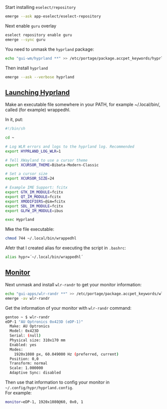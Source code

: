 Start installing `eselect/repository`
```bash
emerge --ask app-eselect/eselect-repository
```
  
Next enable `guru` overlay
```bash
eselect repository enable guru
emerge --sync guru
```
You need to unmask the `hyprland` package:
```bash
echo "gui-wm/hyprland **" >> /etc/portage/package.accpet_keywords/hyprland
```
Then install `hyprland`
```bash
emerge --ask --verbose hyprland
```
  
  
## [Launching Hyprland](https://wiki.hyprland.org/0.22.0beta/Getting-Started/Master-Tutorial/)
Make an executable file somewhere in your PATH, for example ~/.local/bin/, called (for example) wrappedhl.  

In it, put:
```bash
#!/bin/sh

cd ~

# Log WLR errors and logs to the hyprland log. Recommended
export HYPRLAND_LOG_WLR=1

# Tell XWayland to use a cursor theme
export XCURSOR_THEME=Bibata-Modern-Classic

# Set a cursor size
export XCURSOR_SIZE=24

# Example IME Support: fcitx
export GTK_IM_MODULE=fcitx
export QT_IM_MODULE=fcitx
export XMODIFIERS=@im=fcitx
export SDL_IM_MODULE=fcitx
export GLFW_IM_MODULE=ibus

exec Hyprland
```
Mke the file executable:
```bash
chmod 744 ~/.local/bin/wrappedhl
```
Afetr that I created alias for executing the script in `.bashrc`:
```bash
alias hypr=´~/.local/bin/wrappedhl´
```
## [Monitor](https://wiki.hyprland.org/Configuring/Monitors/)
Next unmask and install `wlr-randr` to get your monitor information:
```bash
echo "gui-apps/wlr-randr **" >> /etc/portage/package.accpet_keywords/wlr-randr
emerge -av wlr-randr
```
Get the information of your monitor with `wlr-randr` command:
```bash
gentoo ~ $ wlr-randr
eDP-1 "AU Optronics 0x423D (eDP-1)"
  Make: AU Optronics
  Model: 0x423D
  Serial: (null)
  Physical size: 310x170 mm
  Enabled: yes
  Modes:
    1920x1080 px, 60.049000 Hz (preferred, current)
  Position: 0,0
  Transform: normal
  Scale: 1.000000
  Adaptive Sync: disabled
```
Then use that information to config your monitor in `~/.config/hypr/hyprland.config`.  
For example:
```bash
monitor=eDP-1, 1920x1080@60, 0x0, 1
```
